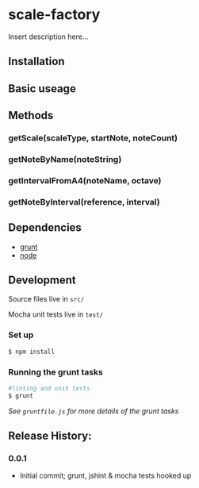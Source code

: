 # scale-factory

Insert description here...



## Installation

## Basic useage

## Methods

### getScale(scaleType, startNote, noteCount)

### getNoteByName(noteString)

### getIntervalFromA4(noteName, octave)

### getNoteByInterval(reference, interval)

## Dependencies
* [grunt](http://gruntjs.com/)
* [node](https://nodejs.org/)

## Development

Source files live in `src/`

Mocha unit tests live in `test/`

### Set up

```bash
$ npm install
```

### Running the grunt tasks

```bash
#linting and unit tests
$ grunt
```

*See `gruntfile.js` for more details of the grunt tasks*

## Release History:

### 0.0.1
* Initial commit; grunt, jshint & mocha tests hooked up
